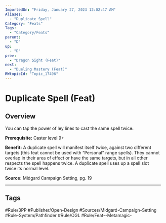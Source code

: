 ```yaml
---
ImportedOn: "Friday, January 27, 2023 12:02:47 AM"
Aliases:
  - "Duplicate Spell"
Category: "Feats"
Tags:
  - "Category/Feats"
parent:
  - "D"
up:
  - "D"
prev:
  - "Dragon Sight (Feat)"
next:
  - "Dueling Mastery (Feat)"
RWtopicId: "Topic_17496"
---
```

# Duplicate Spell (Feat)
## Overview
You can tap the power of ley lines to cast the same spell twice.

**Prerequisite:** Caster level 9+

**Benefit:** A duplicate spell will manifest itself twice, against two different targets (this feat cannot be used with “Personal” range spells). They cannot overlap in their area of effect or have the same targets, but in all other respects the spell happens twice. A duplicate spell uses up a spell slot twice its normal level.

**Source:** Midgard Campaign Setting, pg. 19


---
## Tags
#Rule/3PP #Publisher/Open-Design #Sources/Midgard-Campaign-Setting #Rule-System/Pathfinder #Rule/OGL #Rule/Feat--Metamagic-

